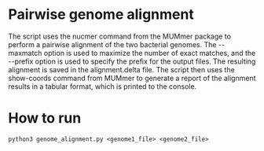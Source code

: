 # Pairwise genome alignment

The script uses the nucmer command from the MUMmer package to perform a pairwise alignment of the two bacterial genomes. The --maxmatch option is used to maximize the number of exact matches, and the --prefix option is used to specify the prefix for the output files. The resulting alignment is saved in the alignment.delta file. The script then uses the show-coords command from MUMmer to generate a report of the alignment results in a tabular format, which is printed to the console.

# How to run

```
python3 genome_alignment.py <genome1_file> <genome2_file>
```
